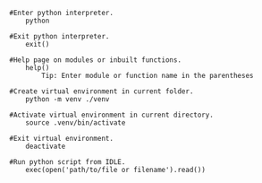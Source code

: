 
	
	#Enter python interpreter.
		python

	#Exit python interpreter.
		exit()

	#Help page on modules or inbuilt functions.
		help()
			Tip: Enter module or function name in the parentheses

	#Create virtual environment in current folder.
		python -m venv ./venv

	#Activate virtual environment in current directory.
		source .venv/bin/activate

	#Exit virtual environment.
		deactivate
	
	#Run python script from IDLE.
		exec(open('path/to/file or filename').read())


